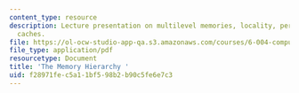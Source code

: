 ```yaml
---
content_type: resource
description: Lecture presentation on multilevel memories, locality, performance, and
  caches.
file: https://ol-ocw-studio-app-qa.s3.amazonaws.com/courses/6-004-computation-structures-spring-2009/f28971fec5a11bf598b2b90c5fe6e7c3_MIT6_004s09_lec15.pdf
file_type: application/pdf
resourcetype: Document
title: 'The Memory Hierarchy '
uid: f28971fe-c5a1-1bf5-98b2-b90c5fe6e7c3
---
```

